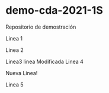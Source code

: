 # demo-cda-2021-1S
Repositorio de demostración

Linea 1

Linea 2

Linea3
linea Modificada
Linea 4

Nueva Linea!

Linea 5
